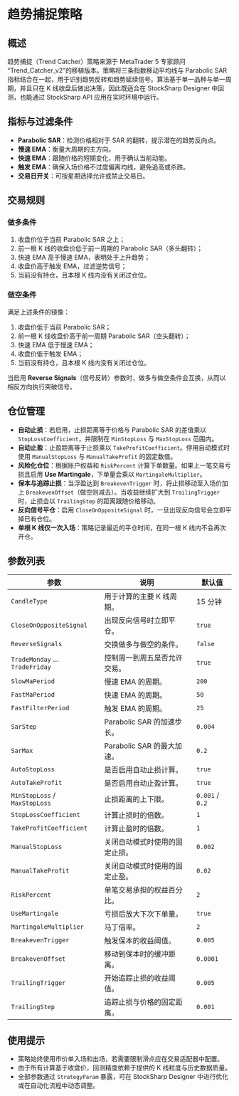 # 趋势捕捉策略

## 概述
趋势捕捉（Trend Catcher）策略来源于 MetaTrader 5 专家顾问 “Trend_Catcher_v2”的移植版本。策略将三条指数移动平均线与 Parabolic SAR 指标结合在一起，用于识别趋势反转和趋势延续信号。算法基于单一品种与单一周期，并且只在 K 线收盘后做出决策，因此既适合在 StockSharp Designer 中回测，也能通过 StockSharp API 应用在实时环境中运行。

## 指标与过滤条件
- **Parabolic SAR**：检测价格相对于 SAR 的翻转，提示潜在的趋势反向点。
- **慢速 EMA**：衡量大周期的主方向。
- **快速 EMA**：跟随价格的短期变化，用于确认当前动能。
- **触发 EMA**：确保入场价格不过度偏离均线，避免追高或杀跌。
- **交易日开关**：可按星期选择允许或禁止交易日。

## 交易规则
### 做多条件
1. 收盘价位于当前 Parabolic SAR 之上；
2. 前一根 K 线的收盘价低于前一周期的 Parabolic SAR（多头翻转）；
3. 快速 EMA 高于慢速 EMA，表明处于上升趋势；
4. 收盘价高于触发 EMA，过滤逆势信号；
5. 当前没有持仓，且本根 K 线内没有关闭过仓位。

### 做空条件
满足上述条件的镜像：
1. 收盘价低于当前 Parabolic SAR；
2. 前一根 K 线收盘价高于前一周期 Parabolic SAR（空头翻转）；
3. 快速 EMA 低于慢速 EMA；
4. 收盘价低于触发 EMA；
5. 当前没有持仓，且本根 K 线内没有关闭过仓位。

当启用 **Reverse Signals**（信号反转）参数时，做多与做空条件会互换，从而以相反方向执行突破信号。

## 仓位管理
- **自动止损**：若启用，止损距离等于价格与 Parabolic SAR 的差值乘以 `StopLossCoefficient`，并限制在 `MinStopLoss` 与 `MaxStopLoss` 范围内。
- **自动止盈**：止盈距离等于止损乘以 `TakeProfitCoefficient`。停用自动模式时使用 `ManualStopLoss` 与 `ManualTakeProfit` 的固定数值。
- **风险化仓位**：根据账户权益和 `RiskPercent` 计算下单数量。如果上一笔交易亏损且启用 **Use Martingale**，下单量会乘以 `MartingaleMultiplier`。
- **保本与追踪止损**：当浮盈达到 `BreakevenTrigger` 时，将止损移动至入场价加上 `BreakevenOffset`（做空则减去）。当收益继续扩大到 `TrailingTrigger` 时，止损会以 `TrailingStep` 的距离跟随价格移动。
- **反向信号平仓**：启用 `CloseOnOppositeSignal` 时，一旦出现反向信号会立即平掉已有仓位。
- **单根 K 线仅一次入场**：策略记录最近的平仓时间，在同一根 K 线内不会再次开仓。

## 参数列表
| 参数 | 说明 | 默认值 |
| --- | --- | --- |
| `CandleType` | 用于计算的主要 K 线周期。 | 15 分钟 |
| `CloseOnOppositeSignal` | 出现反向信号时立即平仓。 | `true` |
| `ReverseSignals` | 交换做多与做空的条件。 | `false` |
| `TradeMonday` … `TradeFriday` | 控制周一到周五是否允许交易。 | `true` |
| `SlowMaPeriod` | 慢速 EMA 的周期。 | `200` |
| `FastMaPeriod` | 快速 EMA 的周期。 | `50` |
| `FastFilterPeriod` | 触发 EMA 的周期。 | `25` |
| `SarStep` | Parabolic SAR 的加速步长。 | `0.004` |
| `SarMax` | Parabolic SAR 的最大加速。 | `0.2` |
| `AutoStopLoss` | 是否启用自动止损计算。 | `true` |
| `AutoTakeProfit` | 是否启用自动止盈计算。 | `true` |
| `MinStopLoss` / `MaxStopLoss` | 止损距离的上下限。 | `0.001` / `0.2` |
| `StopLossCoefficient` | 计算止损时的倍数。 | `1` |
| `TakeProfitCoefficient` | 计算止盈时的倍数。 | `1` |
| `ManualStopLoss` | 关闭自动模式时使用的固定止损。 | `0.002` |
| `ManualTakeProfit` | 关闭自动模式时使用的固定止盈。 | `0.02` |
| `RiskPercent` | 单笔交易承担的权益百分比。 | `2` |
| `UseMartingale` | 亏损后放大下次下单量。 | `true` |
| `MartingaleMultiplier` | 马丁倍率。 | `2` |
| `BreakevenTrigger` | 触发保本的收益阈值。 | `0.005` |
| `BreakevenOffset` | 移动到保本时的缓冲距离。 | `0.0001` |
| `TrailingTrigger` | 开始追踪止损的收益阈值。 | `0.005` |
| `TrailingStep` | 追踪止损与价格的固定距离。 | `0.001` |

## 使用提示
- 策略始终使用市价单入场和出场，若需要限制滑点应在交易适配器中配置。
- 由于所有计算基于收盘价，回测精度依赖于提供的 K 线粒度与历史数据质量。
- 全部参数通过 `StrategyParam` 暴露，可在 StockSharp Designer 中进行优化或在自动化流程中动态调整。
